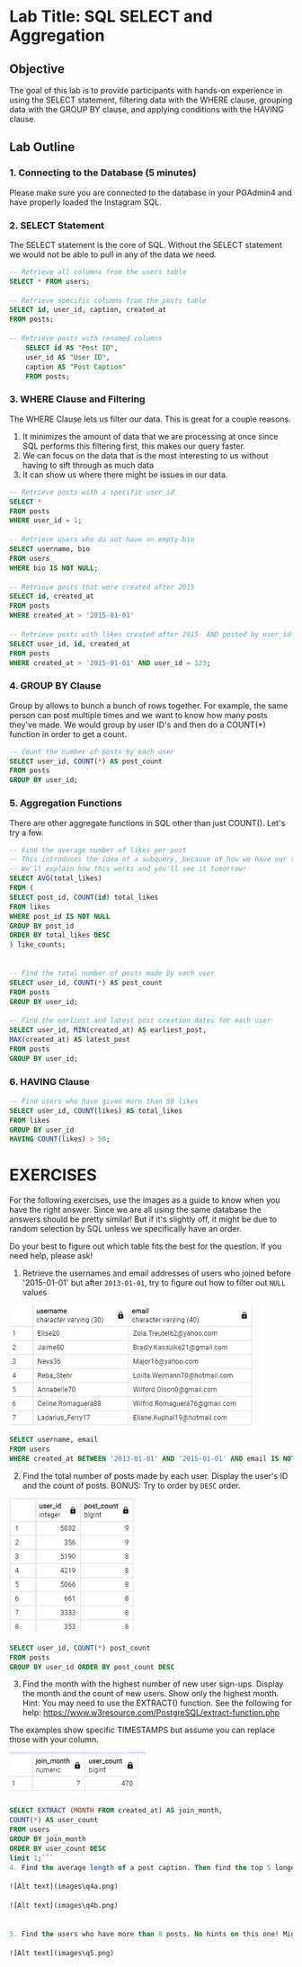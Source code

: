 # Lab Title: SQL SELECT and Aggregation

## Objective
The goal of this lab is to provide participants with hands-on experience in using the SELECT statement, filtering data with the WHERE clause, grouping data with the GROUP BY clause, and applying conditions with the HAVING clause.

## Lab Outline

### 1. Connecting to the Database (5 minutes)
Please make sure you are connected to the database in your PGAdmin4 and have properly loaded the Instagram SQL.

### 2. SELECT Statement
The SELECT statement is the core of SQL. Without the SELECT statement we would not be able to pull in any of the data we need.

```sql
-- Retrieve all columns from the users table
SELECT * FROM users;

-- Retrieve specific columns from the posts table
SELECT id, user_id, caption, created_at 
FROM posts;

-- Retrieve posts with renamed columns
    SELECT id AS "Post ID", 
    user_id AS "User ID", 
    caption AS "Post Caption"
    FROM posts;
```


### 3. WHERE Clause and Filtering
The WHERE Clause lets us filter our data. This is great for a couple reasons. 
1. It minimizes the amount of data that we are processing at once since SQL performs this filtering first, this makes our query faster.
2. We can focus on the data that is the most interesting to us without having to sift through as much data
3. It can show us where there might be issues in our data.


```sql
-- Retrieve posts with a specific user_id
SELECT * 
FROM posts 
WHERE user_id = 1;

-- Retrieve users who do not have an empty bio
SELECT username, bio
FROM users
WHERE bio IS NOT NULL;

-- Retrieve posts that were created after 2015 
SELECT id, created_at
FROM posts
WHERE created_at > '2015-01-01'

-- Retrieve posts with likes created after 2015  AND posted by user_id 123
SELECT user_id, id, created_at
FROM posts
WHERE created_at > '2015-01-01' AND user_id = 123;
```

### 4. GROUP BY Clause
Group by allows to bunch a bunch of rows together. For example, the same person can post multiple times and we want to know how many posts they've made. We would group by user ID's and then do a COUNT(*) function in order to get a count.

```sql
-- Count the number of posts by each user
SELECT user_id, COUNT(*) AS post_count 
FROM posts 
GROUP BY user_id;

```

### 5. Aggregation Functions

There are other aggregate functions in SQL other than just COUNT(). Let's try a few.
```sql
-- Find the average number of likes per post
-- This introduces the idea of a subquery, because of how we have our tables structured we can't just do "AVG(LIKES)"
-- We'll explain how this works and you'll see it tomorrow!
SELECT AVG(total_likes)
FROM (
SELECT post_id, COUNT(id) total_likes
FROM likes 
WHERE post_id IS NOT NULL
GROUP BY post_id
ORDER BY total_likes DESC
) like_counts;


-- Find the total number of posts made by each user
SELECT user_id, COUNT(*) AS post_count 
FROM posts 
GROUP BY user_id;

-- Find the earliest and latest post creation dates for each user
SELECT user_id, MIN(created_at) AS earliest_post, 
MAX(created_at) AS latest_post
FROM posts
GROUP BY user_id;

```

### 6. HAVING Clause

```sql
-- Find users who have given more than 50 likes
SELECT user_id, COUNT(likes) AS total_likes 
FROM likes 
GROUP BY user_id 
HAVING COUNT(likes) > 50;

```


# EXERCISES
For the following exercises, use the images as a guide to know when you have the right answer. Since we are all using the same database the answers should be pretty similar! But if it's slightly off, it might be due to random selection by SQL unless we specifically have an order. 

Do your best to figure out which table fits the best for the question. If you need help, please ask!

1. Retrieve the usernames and email addresses of users who joined before '2015-01-01' but after `2013-01-01`, try to figure out how to filter out `NULL` values

![Alt text](images\q1.png)

```sql
SELECT username, email
FROM users
WHERE created_at BETWEEN '2013-01-01' AND '2015-01-01' AND email IS NOT NULL;
```
2. Find the total number of posts made by each user. Display the user's ID and the count of posts. BONUS: Try to order by `DESC` order.

![Alt text](images\q2.png)

```sql
SELECT user_id, COUNT(*) post_count
FROM posts
GROUP BY user_id ORDER BY post_count DESC
```
3. Find the month with the highest number of new user sign-ups. Display the month and the count of new users. Show only the highest month.
Hint: You may need to use the EXTRACT() function. See the following for help: https://www.w3resource.com/PostgreSQL/extract-function.php 

The examples show specific TIMESTAMPS but assume you can replace those with your column.

![Alt text](images\q3.png)

```sql
SELECT EXTRACT (MONTH FROM created_at) AS join_month,
COUNT(*) AS user_count
FROM users
GROUP BY join_month
ORDER BY user_count DESC
limit 1;```
4. Find the average length of a post caption. Then find the top 5 longest. Hint: you may need to find what the `LENGTH` function for PostGreSQL is

![Alt text](images\q4a.png)

![Alt text](images\q4b.png)


5. Find the users who have more than 8 posts. No hints on this one! Might be a bit of a challenge.

![Alt text](images\q5.png)